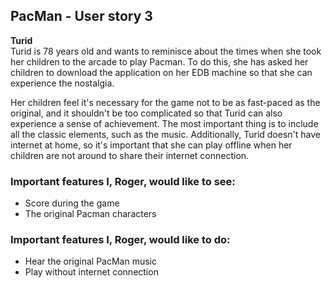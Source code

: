 ## PacMan - User story 3
**Turid**
<br>
Turid is 78 years old and wants to reminisce about the times when she took her children to the arcade to play Pacman. To do this, she has asked her children to download the application on her EDB machine so that she can experience the nostalgia.

Her children feel it's necessary for the game not to be as fast-paced as the original, and it shouldn't be too complicated so that Turid can also experience a sense of achievement. The most important thing is to include all the classic elements, such as the music. Additionally, Turid doesn't have internet at home, so it's important that she can play offline when her children are not around to share their internet connection.

### Important features I, Roger, would like to see:
- Score during the game
- The original Pacman characters

### Important features I, Roger, would like to do:
- Hear the original PacMan music
- Play without internet connection